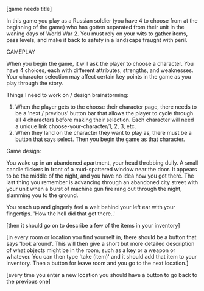 [game needs title]

In this game you play as a Russian soldier (you have 4 to choose from at the beginning of the game) who has gotten separated from their unit in the waning days of World War 2. You must rely on your wits to gather items, pass levels, and make it back to safety in a landscape fraught with peril. 

GAMEPLAY

When you begin the game, it will ask the player to choose a character. You have 4 choices, each with different attributes, strengths, and weaknesses. Your character selection may affect certain key points in the game as you play through the story. 


Things I need to work on / design brainstorming:

1. When the player gets to the choose their character page, there needs to be a 'next / previous' button bar that allows the player to cycle through all 4 characters before making their selection. Each character will need a unique link choose-your-character/1, 2, 3, etc. 
2. When they land on the character they want to play as, there must be a button that says select. Then you begin the game as that character.

Game design:

You wake up in an abandoned apartment, your head throbbing dully. A small candle flickers in front of a mud-spattered window near the door. It appears to be the middle of the night, and you have no idea how you got there. The last thing you remember is advancing through an abandoned city street with your unit when a burst of machine gun fire rang out through the night, slamming you to the ground. 

You reach up and gingerly feel a welt behind your left ear with your fingertips. 'How the hell did that get there..'

[then it should go on to describe a few of the items in your inventory] 

[in every room or location you find yourself in, there should be a button that says 'look around'. This will then give a short but more detailed description of what objects might be in the room, such as a key or a weapon or whatever. You can then type 'take (item)' and it should add that item to your inventory. Then a button for leave room and you go to the next location.]

[every time you enter a new location you should have a button to go back to the previous one]